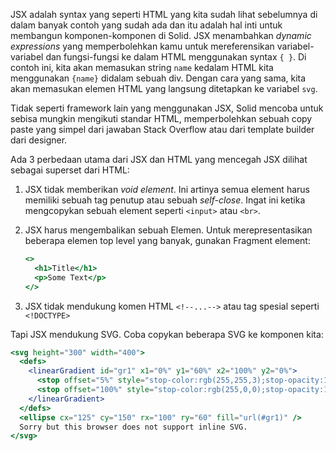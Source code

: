 JSX adalah syntax yang seperti HTML yang kita sudah lihat sebelumnya di dalam banyak contoh yang sudah ada dan itu adalah hal inti untuk membangun komponen-komponen di Solid.
JSX menambahkan _dynamic expressions_ yang memperbolehkan kamu untuk mereferensikan variabel-variabel dan fungsi-fungsi ke dalam HTML menggunakan syntax `{ }`.
Di contoh ini, kita akan memasukan string `name` kedalam HTML kita menggunakan `{name}` didalam sebuah div. Dengan cara yang sama, kita akan memasukan elemen HTML yang langsung ditetapkan ke variabel `svg`.

Tidak seperti framework lain yang menggunakan JSX, Solid mencoba untuk sebisa mungkin mengikuti standar HTML, memperbolehkan sebuah copy paste yang simpel dari jawaban Stack Overflow atau dari template builder dari designer.

Ada 3 perbedaan utama dari JSX dan HTML yang mencegah JSX dilihat sebagai superset dari HTML:
1. JSX tidak memberikan _void element_. Ini artinya semua element harus memiliki sebuah tag penutup atau sebuah _self-close_. Ingat ini ketika mengcopykan sebuah element seperti `<input>` atau `<br>`.
2. JSX harus mengembalikan sebuah Elemen. Untuk merepresentasikan beberapa elemen top level yang banyak, gunakan Fragment element:

   ```jsx
   <>
     <h1>Title</h1>
     <p>Some Text</p>
   </>
   ```
3. JSX tidak mendukung komen HTML `<!--...-->` atau tag spesial seperti `<!DOCTYPE>`

Tapi JSX mendukung SVG. Coba copykan beberapa SVG ke komponen kita:
```jsx
<svg height="300" width="400">
  <defs>
    <linearGradient id="gr1" x1="0%" y1="60%" x2="100%" y2="0%">
      <stop offset="5%" style="stop-color:rgb(255,255,3);stop-opacity:1" />
      <stop offset="100%" style="stop-color:rgb(255,0,0);stop-opacity:1" />
    </linearGradient>
  </defs>
  <ellipse cx="125" cy="150" rx="100" ry="60" fill="url(#gr1)" />
  Sorry but this browser does not support inline SVG.
</svg>
```
